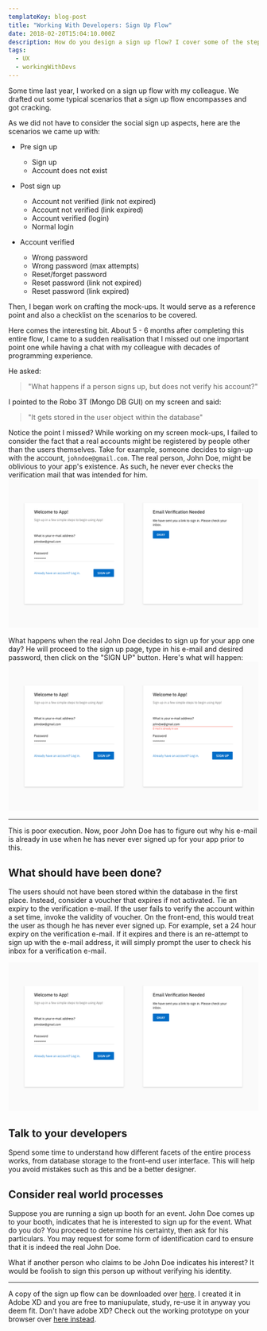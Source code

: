 ```yaml
---
templateKey: blog-post
title: "Working With Developers: Sign Up Flow"
date: 2018-02-20T15:04:10.000Z
description: How do you design a sign up flow? I cover some of the steps as well as missteps that I commited during my design process.
tags:
  - UX
  - workingWithDevs
---
```



Some time last year, I worked on a sign up flow with my colleague. We drafted out some typical scenarios that a sign up flow encompasses and got cracking.

As we did not have to consider the social sign up aspects, here are the scenarios we came up with: 

* Pre sign up
  * Sign up 
   * Account does not exist

* Post sign up
   * Account not verified (link not expired)
   * Account not verified (link expired)
   * Account verified (login)
   * Normal login

* Account verified
   * Wrong password
   * Wrong password (max attempts)
   * Reset/forget password
   * Reset password (link not expired)
   * Reset password (link expired)

Then, I began work on crafting the mock-ups. It would serve as a reference point and also a checklist on the scenarios to be covered.

Here comes the interesting bit. About 5 - 6 months after completing this entire flow, I came to a sudden realisation that I missed out one important point one while having a chat with my colleague with decades of programming experience.

He asked:

 >"What happens if a person signs up, but does not verify his account?" 
 
 I pointed to the Robo 3T (Mongo DB GUI) on my screen and said:
 
 >"It gets stored in the user object within the database"

Notice the point I missed? While working on my screen mock-ups, I failed to consider the fact that a real accounts might be registered by people other than the users themselves. Take for example, someone decides to sign-up with the account, `johndoe@gmail.com`. The real person, John Doe, might be oblivious to your app's existence. As such, he never ever checks the verification mail that was intended for him.
![signup_badexample](../../../static/img/signup_sample__bad_example.png)

What happens when the real John Doe decides to sign up for your app one day? He will proceed to the sign up page, type in his e-mail and desired password, then click on the "SIGN UP" button. Here's what will happen:
![signup_badexample1](../../../static/img/signup_sample__bad_example_1.png)

___

This is poor execution. Now, poor John Doe has to figure out why his e-mail is already in use when he has never ever signed up for your app prior to this.

## What should have been done?
The users should not have been stored within the database in the first place. Instead, consider a voucher that expires if not activated. Tie an expiry to the verification e-mail. If the user fails to verify the account within a set time, invoke the validity of voucher. On the front-end, this would treat the user as though he has never ever signed up. For example, set a 24 hour expiry on the verification e-mail. If it expires and there is an re-attempt to sign up with the e-mail address, it will simply prompt the user to check his inbox for a verification e-mail.

![signup_badexample](../../../static/img/signup_sample__bad_example.png?raw=true)

## Talk to your developers
Spend some time to understand how different facets of the entire process works, from database storage to the front-end user interface. This will help you avoid mistakes such as this and be a better designer. 

## Consider real world processes
Suppose you are running a sign up booth for an event. John Doe comes up to your booth, indicates that he is interested to sign up for the event. What do you do? You proceed to determine his certainty, then ask for his particulars. You may request for some form of identification card to ensure that it is indeed the real John Doe. <br>

What if another person who claims to be John Doe indicates his interest? It would be foolish to sign this person up without verifying his identity.

___

A copy of the sign up flow can be downloaded over [here](https://github.com/havesomeleeway/havesomeleeway.github.io/raw/master/_mockups/generic_signup.xd). I created it in Adobe XD and you are free to maniupulate, study, re-use it in anyway you deem fit. Don't have adobe XD? Check out the working prototype on your browser over [here instead](https://xd.adobe.com/view/881505d9-e864-41c1-be2a-bc10d2b398cb). 